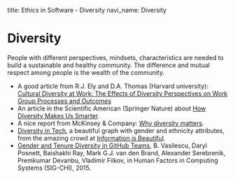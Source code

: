 title: Ethics in Software - Diversity
navi_name: Diversity

# Diversity

People with different perspectives, mindsets, characteristics are needed to build a sustainable and healthy community. The difference and mutual respect among people is the wealth of the community.

* A good article from R.J. Ely and D.A. Thomas (Harvard university): [Cultural Diversity at Work: The Effects of Diversity Perspectives on Work Group Processes and Outcomes](http://web.mit.edu/cortiz/www/Diversity/Ely%20and%20Thomas,%202001.pdf)
* An article in the Scientific American (Springer Nature) about [How Diversity Makes Us Smarter](https://www.scientificamerican.com/article/how-diversity-makes-us-smarter/).
* A nice report from McKinsey & Company: [Why diversity matters](http://www.mckinsey.com/business-functions/organization/our-insights/why-diversity-matters).
* [Diversity in Tech](http://www.informationisbeautiful.net/visualizations/diversity-in-tech/), a beautiful graph with gender and ethnicity attributes, from the amazing crowd at [Information is Beautiful](http://www.informationisbeautiful.net/).
* [Gender and Tenure Diversity in GitHub Teams](https://bvasiles.github.io/papers/chi15.pdf), B. Vasilescu, Daryl Posnett, Baishakhi Ray, Mark G.J. van den Brand, Alexander Serebrenik, Premkumar Devanbu, Vladimir Filkov, in Human Factors in Computing Systems (SIG-CHI), 2015.
